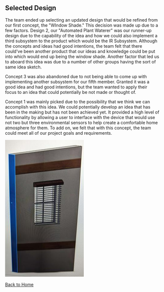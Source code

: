 **Selected Design**
-
The team ended up selecting an updated design that would be refined from our first concept, the "WIndow Shade." This decision was made up due to a few factors. Design 2, our "Automated Plant Waterer" was our runner-up design due to the capability of the idea and how we could also implement a third subsystem to the product which would be the IR Subsystem. Although the concepts and ideas had good intentions, the team felt that there could've been another product that our ideas and knowledge could be put into which would end up being the window shade. Another factor that led us to aboard this idea was due to a number of other groups having the sort of same idea sketch. 

Concept 3 was also abandoned due to not being able to come up with implementing another subsystem for our fifth member. Granted it was a good idea and had good intentions, but the team wanted to apply their focus to an idea that could potentially be not made or thought of. 

Concept 1 was mainly picked due to the possibility that we think we can accomplish with this idea. We could potentially develop an idea that has been in the making but has not been achieved yet. It provided a high level of functionality by allowing a user to interface with the device that would use not two but three environmental sensors to help create a comfortable home atmosphere for them. To add on, we felt that with this concept, the team could meet all of our project goals and requirements. 

![](vertopal_53e86d8e1b304e0fba1b8ab00a47e725/media/selected_design.png)

[Back to Home](index)
